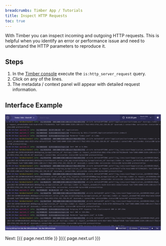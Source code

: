 ```yaml
---
breadcrumbs: Timber App / Tutorials
title: Inspect HTTP Requests
toc: true
---
```


With Timber you can inspect incoming and outgoing HTTP requests. This is helpful when you identify
an error or performance issue and need to understand the HTTP parameters to reproduce it.


## Steps

1. In the [Timber console](https://app.timber.io) execute the `is:http_server_request` query.
2. Click on any of the lines.
3. The metadata / context panel will appear with detailed request information.


## Interface Example

![HTTP inspection](/assets/img/docs/http-inspect.gif)


<div class="next">
  Next: [{{ page.next.title }} <i class="fa fa-arrow-circle-right" aria-hidden="true"></i>]({{ page.next.url }})
</div>